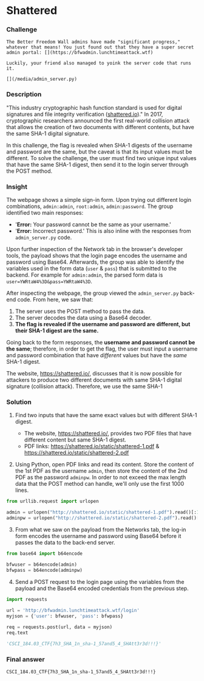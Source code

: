 # Shattered  

### Challenge
```
The Better Freedom Wall admins have made "significant progress," whatever that means! You just found out that they have a super secret admin portal: [](https://bfwadmin.lunchtimeattack.wtf)

Luckily, your friend also managed to yoink the server code that runs it.

[](/media/admin_server.py)

```

### Description

"This industry cryptographic hash function standard is used for digital signatures and file integrity verification ([shattered.io]( https://shattered.io/))." In 2017, cryptographic researchers announced the first real-world collision attack that allows the creation of two documents with different contents, but  have the same SHA-1 digital signature. 

In this challenge, the flag is revealed when SHA-1 digests of the username and password are the same, but the caveat is that its input values must be different. To solve the challenge, the user must find two unique input values that have the same SHA-1 digest, then send it to the login server through the POST method. 



### Insight

The webpage shows a simple sign-in form. Upon trying out different login combinations, `admin:admin`, `root:admin`, `admin:password`. The group identified two main responses:
* '**Error:** Your password cannot be the same as your username.'
* '**Error:** Incorrect password.'
This is also inline with the responses from `admin_server.py` code.

Upon further inspection of the Network tab in the browser's developer tools, the payload shows that the login page encodes the username and password using Base64. Afterwards, the group was able to identify the variables used in the form data (`user` & `pass`) that is submitted to the backend. For example for `admin:admin`, the parsed form data is `user=YWRtaW4%3D&pass=YWRtaW4%3D`.

After inspecting the webpage, the group viewed the `admin_server.py` back-end code. From here, we saw that:
1. The server uses the POST method to pass the data.
2. The server decodes the data using a Base64 decoder. 
3. **The flag is revealed if the username and password are different, but their SHA-1 digest are the same.** 

Going back to the form responses, the **username and password cannot be the same**; therefore, in order to get the flag, the user must input a  username and password combination that have *different* values but have the *same* SHA-1 digest. 

The website, https://shattered.io/, discusses that it is now possible for attackers to produce two different documents with same SHA-1 digital signature (collision attack). Therefore, we use the same SHA-1
  
### Solution

1. Find two inputs that have the same exact values but with different SHA-1 digest. 
	* The website, https://shattered.io/, provides two PDF files that have different content but same SHA-1 digest. 
	* PDF links: https://shattered.io/static/shattered-1.pdf & https://shattered.io/static/shattered-2.pdf

2. Using Python, open PDF links and read its content. Store the content of the 1st PDF as the username  `admin`, then store the content of the 2nd PDF as the password `adminpw`. In order to not exceed the max length data that the POST method can handle, we'll only use the first 1000 lines. 
```python
from urllib.request import urlopen

admin = urlopen("http://shattered.io/static/shattered-1.pdf").read()[:1000]
adminpw = urlopen("http://shattered.io/static/shattered-2.pdf").read()[:1000]
```

3. From what we saw on the payload from the Networks tab, the log-in form encodes the username and password using Base64 before it passes the data to the back-end server. 
```python
from base64 import b64encode

bfwuser = b64encode(admin)
bfwpass = b64encode(adminpw)
```

4. Send a POST request to the login page using the variables from the payload and the Base64 encoded credentials from the previous step. 
```python
import requests
 
url = 'http://bfwadmin.lunchtimeattack.wtf/login'
myjson = {'user': bfwuser, 'pass': bfwpass}

req = requests.post(url, data = myjson)
req.text
```
```python
'CSCI_184.03_CTF{7h3_SHA_1n_sha-1_57and5_4_SHAtt3r3d!!!}'
```

### Final answer 
`CSCI_184.03_CTF{7h3_SHA_1n_sha-1_57and5_4_SHAtt3r3d!!!}`
